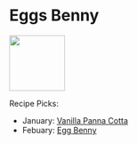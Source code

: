 # Eggs Benny

<img src="http://api.adorable.io/avatars/100/englishmuffin%40flavor.magazine" height="100" width="100" />

Recipe Picks:

- January: [Vanilla Panna Cotta](../recipe/jan/vanilla-panna-cotta.md)
- Febuary: [Egg Benny](../recipe/feb/egg-benny.md)

